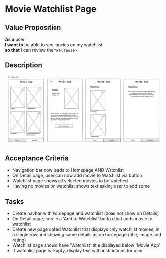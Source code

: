 # Movie Watchlist Page

## Value Proposition

**As a** user <br>
**I want to** be able to see movies on my watchlist<br>
**so that** I can review them`<Purpose>` <br>

## Description

![wireframe](./assets/scribble-watchlist.png)

## Acceptance Criteria

- Navigation bar now leads to Homepage AND Watchlist
- On Detail page, user can now add movie to Watchlist via button
- Watchlist page shows all selected movies to be watched
- Having no movies on watchlist shows text asking user to add some

## Tasks

- Create navbar with homepage and watchlist (does not show on Details)
- On Detail page, create a 'Add to Watchlist' button that adds movie to watchlist
- Create new page called Watchlist that displays only watchlist movies, in a single row and showing same details as on homepage (title, image and rating)
- Watchlist page should have 'Watchlist' title displayed below 'Movie App'
- If watchlist page is empty, display text with instructions for user
